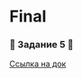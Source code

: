 # Final
### 📜 Задание 5 📜

<a href="https://docs.google.com/spreadsheets/d/1qSk80iYWdIXL0wnwlY_4U8FNpKgMwxGU3ZDJ7wnOCII/edit?usp=sharing">Ссылка на док</a>
